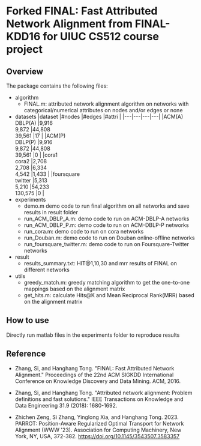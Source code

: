 # Forked FINAL: Fast Attributed Network Alignment from FINAL-KDD16 for UIUC CS512 course project
## Overview
The package contains the following files:
- algorithm
	- FINAL.m: attributed network alignment algorithm on networks with categorical/numerical attributes on nodes and/or edges or none
- datasets
    |dataset   |#nodes   |#edges   |#attri   |
    |---|---|---|---|
    |ACM(A)<br>DBLP(A)   |9,916<br>9,872   |44,808<br>39,561   |17   |
    |ACM(P)<br>DBLP(P)   |9,916<br>9,872   |44,808<br>39,561   |0   |
    |cora1<br>cora2   |2,708<br>2,708   |6,334<br>4,542   |1,433   |
    |foursquare<br>twitter   |5,313<br>5,210   |54,233<br>130,575   |0   |
- experiments
	- demo.m demo code to run final algorithm on all networks and save results in result folder
	- run_ACM_DBLP_A.m: demo code to run on ACM-DBLP-A networks
	- run_ACM_DBLP_P.m: demo code to run on ACM-DBLP-P networks
	- run_cora.m: demo code to run on cora networks
	- run_Douban.m: demo code to run on Douban online-offline networks
	- run_foursquare_twitter.m: demo code to run on Foursquare-Twitter networks
- result
	- results_summary.txt: HIT@1,10,30 and mrr results of FINAL on different networks
- utils
	- greedy_match.m: greedy matching algorithm to get the one-to-one mappings based on the alignment matrix
	- get_hits.m: calculate Hits@K and Mean Reciprocal Rank(MRR) based on the alignment matrix


## How to use
Directly run matlab files in the experiments folder to reproduce results

## Reference
- Zhang, Si, and Hanghang Tong. "FINAL: Fast Attributed Network Alignment." Proceedings of the 22nd ACM SIGKDD International Conference on Knowledge Discovery and Data Mining. ACM, 2016.

- Zhang, Si, and Hanghang Tong. "Attributed network alignment: Problem definitions and fast solutions." IEEE Transactions on Knowledge and Data Engineering 31.9 (2018): 1680-1692.

- Zhichen Zeng, Si Zhang, Yinglong Xia, and Hanghang Tong. 2023. PARROT: Position-Aware Regularized Optimal Transport for Network Alignment (WWW '23). Association for Computing Machinery, New York, NY, USA, 372-382. https://doi.org/10.1145/3543507.3583357
